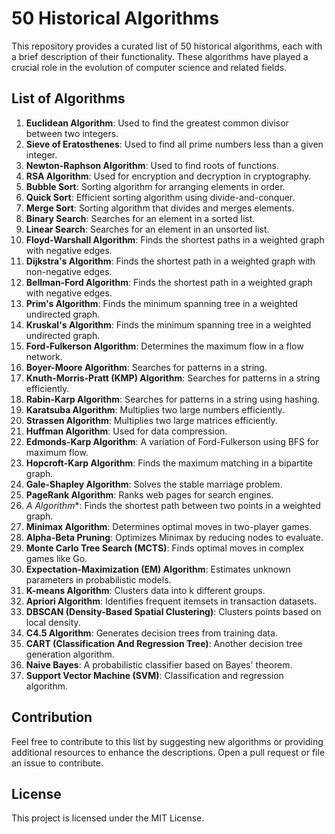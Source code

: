 # 50 Historical Algorithms

This repository provides a curated list of 50 historical algorithms, each with a brief description of their functionality. These algorithms have played a crucial role in the evolution of computer science and related fields.

## List of Algorithms

1. **Euclidean Algorithm**: Used to find the greatest common divisor between two integers.
2. **Sieve of Eratosthenes**: Used to find all prime numbers less than a given integer.
3. **Newton-Raphson Algorithm**: Used to find roots of functions.
4. **RSA Algorithm**: Used for encryption and decryption in cryptography.
5. **Bubble Sort**: Sorting algorithm for arranging elements in order.
6. **Quick Sort**: Efficient sorting algorithm using divide-and-conquer.
7. **Merge Sort**: Sorting algorithm that divides and merges elements.
8. **Binary Search**: Searches for an element in a sorted list.
9. **Linear Search**: Searches for an element in an unsorted list.
10. **Floyd-Warshall Algorithm**: Finds the shortest paths in a weighted graph with negative edges.
11. **Dijkstra's Algorithm**: Finds the shortest path in a weighted graph with non-negative edges.
12. **Bellman-Ford Algorithm**: Finds the shortest path in a weighted graph with negative edges.
13. **Prim's Algorithm**: Finds the minimum spanning tree in a weighted undirected graph.
14. **Kruskal's Algorithm**: Finds the minimum spanning tree in a weighted undirected graph.
15. **Ford-Fulkerson Algorithm**: Determines the maximum flow in a flow network.
16. **Boyer-Moore Algorithm**: Searches for patterns in a string.
17. **Knuth-Morris-Pratt (KMP) Algorithm**: Searches for patterns in a string efficiently.
18. **Rabin-Karp Algorithm**: Searches for patterns in a string using hashing.
19. **Karatsuba Algorithm**: Multiplies two large numbers efficiently.
20. **Strassen Algorithm**: Multiplies two large matrices efficiently.
21. **Huffman Algorithm**: Used for data compression.
22. **Edmonds-Karp Algorithm**: A variation of Ford-Fulkerson using BFS for maximum flow.
23. **Hopcroft-Karp Algorithm**: Finds the maximum matching in a bipartite graph.
24. **Gale-Shapley Algorithm**: Solves the stable marriage problem.
25. **PageRank Algorithm**: Ranks web pages for search engines.
26. **A* Algorithm**: Finds the shortest path between two points in a weighted graph.
27. **Minimax Algorithm**: Determines optimal moves in two-player games.
28. **Alpha-Beta Pruning**: Optimizes Minimax by reducing nodes to evaluate.
29. **Monte Carlo Tree Search (MCTS)**: Finds optimal moves in complex games like Go.
30. **Expectation-Maximization (EM) Algorithm**: Estimates unknown parameters in probabilistic models.
31. **K-means Algorithm**: Clusters data into k different groups.
32. **Apriori Algorithm**: Identifies frequent itemsets in transaction datasets.
33. **DBSCAN (Density-Based Spatial Clustering)**: Clusters points based on local density.
34. **C4.5 Algorithm**: Generates decision trees from training data.
35. **CART (Classification And Regression Tree)**: Another decision tree generation algorithm.
36. **Naive Bayes**: A probabilistic classifier based on Bayes' theorem.
37. **Support Vector Machine (SVM)**: Classification and regression algorithm.

## Contribution
Feel free to contribute to this list by suggesting new algorithms or providing additional resources to enhance the descriptions. Open a pull request or file an issue to contribute.

## License
This project is licensed under the MIT License.
